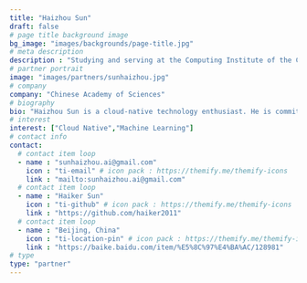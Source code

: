 ```yaml
---
title: "Haizhou Sun"
draft: false
# page title background image
bg_image: "images/backgrounds/page-title.jpg"
# meta description
description : "Studying and serving at the Computing Institute of the Chinese Academy of Sciences, Member of the ServiceMeshser Community Management Committee."
# partner portrait
image: "images/partners/sunhaizhou.jpg"
# company
company: "Chinese Academy of Sciences"
# biography
bio: "Haizhou Sun is a cloud-native technology enthusiast. He is committed to the research of cloud-native and machine learning related technologies. He loves open source technology and mainly focuses on the research and practice of machine learning cloud-native."
# interest
interest: ["Cloud Native","Machine Learning"]
# contact info
contact:
  # contact item loop
  - name : "sunhaizhou.ai@gmail.com"
    icon : "ti-email" # icon pack : https://themify.me/themify-icons
    link : "mailto:sunhaizhou.ai@gmail.com"
  # contact item loop
  - name : "Haiker Sun"
    icon : "ti-github" # icon pack : https://themify.me/themify-icons
    link : "https://github.com/haiker2011"
  # contact item loop
  - name : "Beijing, China"
    icon : "ti-location-pin" # icon pack : https://themify.me/themify-icons
    link : "https://baike.baidu.com/item/%E5%8C%97%E4%BA%AC/128981"
# type
type: "partner"
---
```

